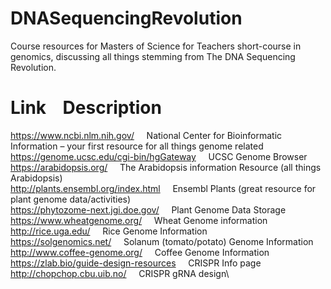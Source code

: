 # DNASequencingRevolution
Course resources for Masters of Science for Teachers short-course in genomics, discussing all things stemming from The DNA Sequencing Revolution.

# Link&nbsp;&nbsp;&nbsp;&nbsp;Description
https://www.ncbi.nlm.nih.gov/ &nbsp;&nbsp;&nbsp;&nbsp;National Center for Bioinformatic Information – your first resource for all things genome related\
https://genome.ucsc.edu/cgi-bin/hgGateway &nbsp;&nbsp;&nbsp;&nbsp;UCSC Genome Browser\
https://arabidopsis.org/ &nbsp;&nbsp;&nbsp;&nbsp;The Arabidopsis information Resource (all things Arabidopsis)\
http://plants.ensembl.org/index.html &nbsp;&nbsp;&nbsp;&nbsp;Ensembl Plants (great resource for plant genome data/activities)\
https://phytozome-next.jgi.doe.gov/ &nbsp;&nbsp;&nbsp;&nbsp;Plant Genome Data Storage\
https://www.wheatgenome.org/ &nbsp;&nbsp;&nbsp;&nbsp;Wheat Genome information\
http://rice.uga.edu/ &nbsp;&nbsp;&nbsp;&nbsp;Rice Genome Information\
https://solgenomics.net/ &nbsp;&nbsp;&nbsp;&nbsp;Solanum (tomato/potato) Genome Information\
http://www.coffee-genome.org/ &nbsp;&nbsp;&nbsp;&nbsp;Coffee Genome Information\
https://zlab.bio/guide-design-resources &nbsp;&nbsp;&nbsp;&nbsp;CRISPR Info page\
http://chopchop.cbu.uib.no/ &nbsp;&nbsp;&nbsp;&nbsp;CRISPR gRNA design\
